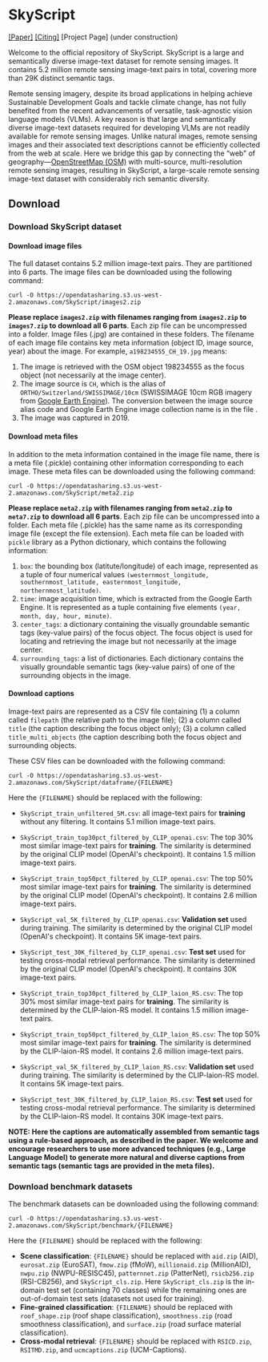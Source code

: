 # SkyScript

[[Paper]](https://arxiv.org/abs/2312.12856) [[Citing]](https://github.com/wangzhecheng/SkyScript) [Project Page] (under construction)

Welcome to the official repository of SkyScript. SkyScript is a large and semantically diverse image-text dataset for remote sensing images. It contains 5.2 million remote sensing image-text pairs in total, covering more than 29K distinct semantic tags. 

Remote sensing imagery, despite its broad applications in helping achieve Sustainable Development Goals and tackle climate change, has not fully benefited from the recent advancements of versatile, task-agnostic vision language models (VLMs). A key reason is that large and semantically diverse image-text datasets required for developing VLMs are not readily available for remote sensing images. Unlike natural images, remote sensing images and their associated text descriptions cannot be efficiently collected from the web at scale. Here we bridge this gap by connecting the “web” of geography—[OpenStreetMap (OSM)](https://www.openstreetmap.org) with multi-source, multi-resolution remote sensing images, resulting in SkyScript, a large-scale remote sensing image-text dataset with considerably rich semantic diversity.

## Download

### Download SkyScript dataset

#### Download image files
The full dataset contains 5.2 million image-text pairs. They are partitioned into 6 parts. The image files can be downloaded using the following command:

```
curl -O https://opendatasharing.s3.us-west-2.amazonaws.com/SkyScript/images2.zip
```

**Please replace `images2.zip` with filenames ranging from `images2.zip` to `images7.zip` to download all 6 parts**. Each zip file can be uncompressed into a folder. Image files (.jpg) are contained in these folders. The filename of each image file contains key meta information (object ID, image source, year) about the image. For example, ``a198234555_CH_19.jpg`` means: 

1. The image is retrieved with the OSM object 198234555 as the focus object (not necessarily at the image center).
2. The image source is `CH`, which is the alias of `ORTHO/Switzerland/SWISSIMAGE/10cm` (SWISSIMAGE 10cm RGB imagery from [Google Earth Engine](https://earthengine.google.com/)). The conversion between the image source alias code and Google Earth Engine image collection name is in the file .
3. The image was captured in 2019.

#### Download meta files
In addition to the meta information contained in the image file name, there is a meta file (.pickle) containing other information corresponding to each image. These meta files can be downloaded using the following command:

```
curl -O https://opendatasharing.s3.us-west-2.amazonaws.com/SkyScript/meta2.zip
```

**Please replace `meta2.zip` with filenames ranging from `meta2.zip` to `meta7.zip` to download all 6 parts**. Each zip file can be uncompressed into a folder. Each meta file (.pickle) has the same name as its corresponding image file (except the file extension). Each meta file can be loaded with `pickle` library as a Python dictionary, which contains the following information:

1. `box`: the bounding box (latitute/longitude) of each image, represented as a tuple of four numerical values `(westernmost_longitude, southernmost_latitude, easternmost_longitude, northernmost_latitude)`.
2. `time`: image acquisition time, which is extracted from the Google Earth Engine. It is represented as a tuple containing five elements `(year, month, day, hour, minute)`.
3. `center_tags`: a dictionary containing the visually groundable semantic tags (key-value pairs) of the focus object. The focus object is used for locating and retrieving the image but not necessarily at the image center.
4. `surrounding_tags`: a list of dictionaries. Each dictionary contains the visually groundable semantic tags (key-value pairs) of one of the surrounding objects in the image.

#### Download captions

Image-text pairs are represented as a CSV file containing (1) a column called `filepath` (the relative path to the image file); (2) a column called `title` (the caption describing the focus object only); (3) a column called `title_multi_objects` (the caption describing both the focus object and surrounding objects.

These CSV files can be downloaded with the following command:

```
curl -O https://opendatasharing.s3.us-west-2.amazonaws.com/SkyScript/dataframe/{FILENAME}
```

Here the `{FILENAME}` should be replaced with the following:

* `SkyScript_train_unfiltered_5M.csv`: all image-text pairs for **training** without any filtering. It contains 5.1 million image-text pairs.

* `SkyScript_train_top30pct_filtered_by_CLIP_openai.csv`: The top 30% most similar image-text pairs for **training**. The similarity is determined by the original CLIP model (OpenAI's checkpoint). It contains 1.5 million image-text pairs.
* `SkyScript_train_top50pct_filtered_by_CLIP_openai.csv`: The top 50% most similar image-text pairs for **training**. The similarity is determined by the original CLIP model (OpenAI's checkpoint). It contains 2.6 million image-text pairs.
* `SkyScript_val_5K_filtered_by_CLIP_openai.csv`: **Validation set** used during training. The similarity is determined by the original CLIP model (OpenAI's checkpoint). It contains 5K image-text pairs.
* `SkyScript_test_30K_filtered_by_CLIP_openai.csv`: **Test set** used for testing cross-modal retrieval performance. The similarity is determined by the original CLIP model (OpenAI's checkpoint). It contains 30K image-text pairs.
  
* `SkyScript_train_top30pct_filtered_by_CLIP_laion_RS.csv`: The top 30% most similar image-text pairs for **training**. The similarity is determined by the CLIP-laion-RS model. It contains 1.5 million image-text pairs.
* `SkyScript_train_top50pct_filtered_by_CLIP_laion_RS.csv`: The top 50% most similar image-text pairs for **training**. The similarity is determined by the CLIP-laion-RS model. It contains 2.6 million image-text pairs.
* `SkyScript_val_5K_filtered_by_CLIP_laion_RS.csv`: **Validation set** used during training. The similarity is determined by the CLIP-laion-RS model. It contains 5K image-text pairs.
* `SkyScript_test_30K_filtered_by_CLIP_laion_RS.csv`: **Test set** used for testing cross-modal retrieval performance. The similarity is determined by the CLIP-laion-RS model. It contains 30K image-text pairs.

**NOTE: Here the captions are automatically assembled from semantic tags using a rule-based approach, as described in the paper. We welcome and encourage researchers to use more advanced techniques (e.g., Large Language Model) to generate more natural and diverse captions from semantic tags (semantic tags are provided in the meta files).**


### Download benchmark datasets

The benchmark datasets can be downloaded using the following command:

```
curl -O https://opendatasharing.s3.us-west-2.amazonaws.com/SkyScript/benchmark/{FILENAME}
```

Here the `{FILENAME}` should be replaced with the following:

* **Scene classification**: `{FILENAME}` should be replaced with `aid.zip` (AID), `eurosat.zip` (EuroSAT), `fmow.zip` (fMoW), `millionaid.zip` (MillionAID), `nwpu.zip` (NWPU-RESISC45), `patternnet.zip` (PatterNet), `rsicb256.zip` (RSI-CB256), and `SkyScript_cls.zip`. Here `SkyScript_cls.zip` is the in-domain test set (containing 70 classes) while the remaining ones are out-of-domain test sets (datasets not used for training).
* **Fine-grained classification**: `{FILENAME}` should be replaced with `roof_shape.zip` (roof shape classification), `smoothness.zip` (road smoothness classification), and `surface.zip` (road surface material classification).
* **Cross-modal retrieval**: `{FILENAME}` should be replaced with `RSICD.zip`, `RSITMD.zip`, and `ucmcaptions.zip` (UCM-Captions).












